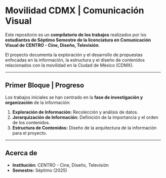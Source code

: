 # Movilidad CDMX | Comunicación Visual

Este repositorio es un **compilatorio de los trabajos** realizados por lxs **estudiantxs de Séptimo Semestre de la licenciatura en Comunicación Visual de CENTRO - Cine, Diseño, Televisión**.

El proyecto documenta la exploración y el desarrollo de propuestas enfocadas en la información, la estructura y el diseño de contenidos relacionados con la movilidad en la Ciudad de México (CDMX).

---

## Primer Bloque | Progreso

Los trabajos iniciales se han centrado en la **fase de investigación y organización** de la información:

1.  **Exploración de Información:** Recolección y análisis de datos.
2.  **Jerarquización de Información:** Definición de la importancia y el orden de los contenidos.
3.  **Estructura de Contenidos:** Diseño de la arquitectura de la información para el proyecto.

---

## Acerca de

* **Institución:** CENTRO - Cine, Diseño, Televisión
* **Semestre:** Séptimo (2025)
